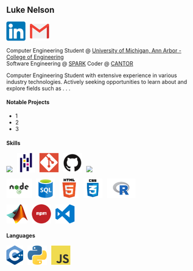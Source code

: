 ## Luke Nelson

<a href="https://www.linkedin.com/in/nelsonluke/"><img height="50" src="https://github.com/ldnelson16/ldnelson16/blob/master/img/linkedin.png"></a>&nbsp;&nbsp;
<a href="mailto:ldnelson16@gmail.com"><img height="50" src="https://github.com/ldnelson16/ldnelson16/blob/master/img/email.png"></a>&nbsp;&nbsp;

Computer Engineering Student @ [University of Michigan, Ann Arbor - College of Engineering](https://www.engin.umich.edu/)\
Software Engineering @ [SPARK](https://spark.engin.umich.edu/)
Coder @ [CANTOR](https://michigancantor.com/)

Computer Engineering Student with extensive experience in various industry technologies.
Actively seeking opportunities to learn about and explore fields such as . . . 

#### Notable Projects

- 1
- 2
- 3

#### Skills

<img height="50" src="https://github.com/ldnelson16/ldnelson16/img/tensorflow.png">&nbsp;&nbsp;
<img height="50" src="https://github.com/ldnelson16/ldnelson16/blob/master/img/pandas.png">&nbsp;&nbsp;
<img height="50" src="https://github.com/ldnelson16/ldnelson16/blob/master/img/git.png">&nbsp;&nbsp;
<img height="50" src="https://github.com/ldnelson16/ldnelson16/blob/master/img/github.png">&nbsp;&nbsp;
<img height="50" src="https://github.com/ldnelson16/ldnelson16/blob/master/img/nextjs.png">&nbsp;&nbsp;

<img height="50" src="https://github.com/ldnelson16/ldnelson16/blob/master/img/nodejs.png">&nbsp;&nbsp;
<img height="50" src="https://github.com/ldnelson16/ldnelson16/blob/master/img/sql.png">&nbsp;&nbsp;
<img height="50" src="https://github.com/ldnelson16/ldnelson16/blob/master/img/html.png">&nbsp;&nbsp;
<img height="50" src="https://github.com/ldnelson16/ldnelson16/blob/master/img/css.png">&nbsp;&nbsp;
<img height="50" src="https://github.com/ldnelson16/ldnelson16/blob/master/img/r.png">&nbsp;&nbsp;

<img height="50" src="https://github.com/ldnelson16/ldnelson16/blob/master/img/matlab.png">&nbsp;&nbsp;
<img height="50" src="https://github.com/ldnelson16/ldnelson16/blob/master/img/nodeprojectmanager.png">&nbsp;&nbsp;
<img height="50" src="https://github.com/ldnelson16/ldnelson16/blob/master/img/vscode.png">&nbsp;&nbsp;

#### Languages

<img height="50" src="https://github.com/ldnelson16/ldnelson16/blob/master/img/cpp.png">&nbsp;&nbsp;
<img height="50" src="https://github.com/ldnelson16/ldnelson16/blob/master/img/python.png">&nbsp;&nbsp;
<img height="50" src="https://github.com/ldnelson16/ldnelson16/blob/master/img/javascript.png">&nbsp;&nbsp;
